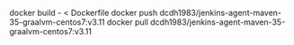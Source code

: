 docker build - < Dockerfile
docker push dcdh1983/jenkins-agent-maven-35-graalvm-centos7:v3.11
docker pull dcdh1983/jenkins-agent-maven-35-graalvm-centos7:v3.11
